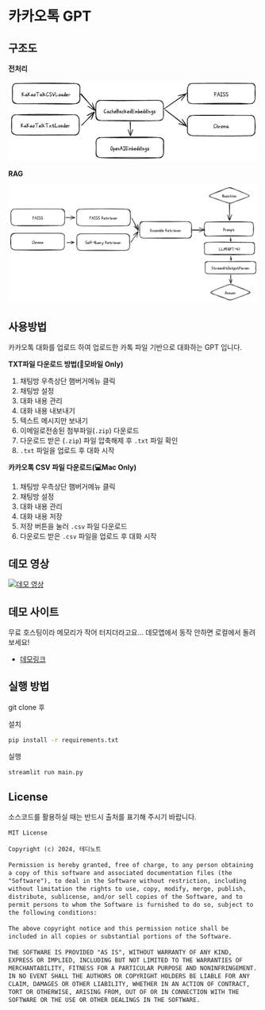 # 카카오톡 GPT

## 구조도

**전처리**

![preprocessing](./images/preprocessing.png)

**RAG**

![rag](./images/rag-process.png)

## 사용방법

카카오톡 대화를 업로드 하여 업로드한 카톡 파일 기반으로 대화하는 GPT 입니다.

**TXT파일 다운로드 방법(📱모바일 Only)**

1. 채팅방 우측상단 햄버거메뉴 클릭
2. 채팅방 설정
3. 대화 내용 관리
4. 대화 내용 내보내기
5. 텍스트 메시지만 보내기
6. 이메일로전송된 첨부파일(`.zip`) 다운로드
7. 다운로드 받은 (`.zip`) 파일 압축해제 후 `.txt` 파일 확인
8. `.txt` 파일을 업로드 후 대화 시작


**카카오톡 CSV 파일 다운로드(💻Mac Only)**

1. 채팅방 우측상단 햄버거메뉴 클릭
2. 채팅방 설정
3. 대화 내용 관리
4. 대화 내용 저장
5. 저장 버튼을 눌러 `.csv` 파일 다운로드
6. 다운로드 받은 `.csv` 파일을 업로드 후 대화 시작

## 데모 영상

[![데모 영상](https://img.youtube.com/vi/aUGkmWi6kZ8/0.jpg)](https://youtu.be/aUGkmWi6kZ8)

## 데모 사이트

무료 호스팅이라 메모리가 작어 터지더라고요... 데모앱에서 동작 안하면 로컬에서 돌려 보세요!

- [데모링크](https://kakao-gpt-1cdbd5dc9bb3.herokuapp.com/)

## 실행 방법

git clone 후

설치

```bash
pip install -r requirements.txt
```

실행 

```bash
streamlit run main.py
```

## License

소스코드를 활용하실 때는 반드시 출처를 표기해 주시기 바랍니다.

```
MIT License

Copyright (c) 2024, 테디노트

Permission is hereby granted, free of charge, to any person obtaining a copy of this software and associated documentation files (the "Software"), to deal in the Software without restriction, including without limitation the rights to use, copy, modify, merge, publish, distribute, sublicense, and/or sell copies of the Software, and to permit persons to whom the Software is furnished to do so, subject to the following conditions:

The above copyright notice and this permission notice shall be included in all copies or substantial portions of the Software.

THE SOFTWARE IS PROVIDED "AS IS", WITHOUT WARRANTY OF ANY KIND, EXPRESS OR IMPLIED, INCLUDING BUT NOT LIMITED TO THE WARRANTIES OF MERCHANTABILITY, FITNESS FOR A PARTICULAR PURPOSE AND NONINFRINGEMENT. IN NO EVENT SHALL THE AUTHORS OR COPYRIGHT HOLDERS BE LIABLE FOR ANY CLAIM, DAMAGES OR OTHER LIABILITY, WHETHER IN AN ACTION OF CONTRACT, TORT OR OTHERWISE, ARISING FROM, OUT OF OR IN CONNECTION WITH THE SOFTWARE OR THE USE OR OTHER DEALINGS IN THE SOFTWARE.
```